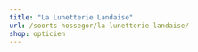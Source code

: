 ```yaml
---
title: "La Lunetterie Landaise"
url: /soorts-hossegor/la-lunetterie-landaise/
shop: opticien
---
```

